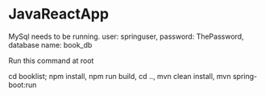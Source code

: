 # JavaReactApp

MySql needs to be running. user: springuser, password: ThePassword, database name: book_db



Run this command at root

cd booklist; npm install, npm run build, cd .., mvn clean install, mvn spring-boot:run

